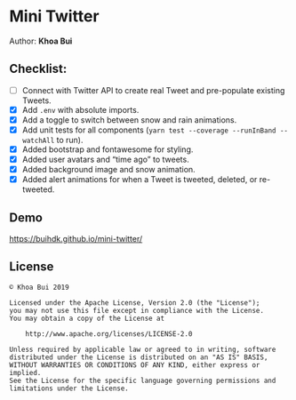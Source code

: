 # Mini Twitter

Author: **Khoa Bui**

## Checklist:
* [ ] Connect with Twitter API to create real Tweet and pre-populate existing Tweets.
* [x] Add `.env` with absolute imports.
* [x] Add a toggle to switch between snow and rain animations.
* [x] Add unit tests for all components (`yarn test --coverage --runInBand --watchAll` to run).
* [x] Added bootstrap and fontawesome for styling.
* [x] Added user avatars and “time ago” to tweets.
* [x] Added background image and snow animation.
* [x] Added alert animations for when a Tweet is tweeted, deleted, or re-tweeted.

## Demo
https://buihdk.github.io/mini-twitter/

## License
    © Khoa Bui 2019

    Licensed under the Apache License, Version 2.0 (the "License");
    you may not use this file except in compliance with the License.
    You may obtain a copy of the License at

        http://www.apache.org/licenses/LICENSE-2.0

    Unless required by applicable law or agreed to in writing, software
    distributed under the License is distributed on an "AS IS" BASIS,
    WITHOUT WARRANTIES OR CONDITIONS OF ANY KIND, either express or implied.
    See the License for the specific language governing permissions and
    limitations under the License.
